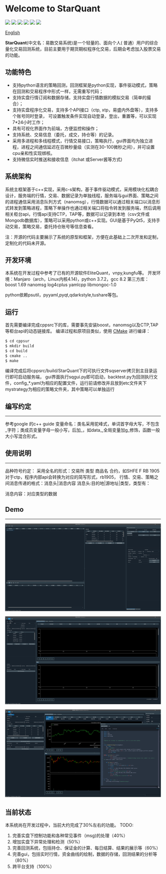 Welcome to StarQuant
==================

<p align="left">
   <img src ="https://img.shields.io/badge/language-c%2B%2B%7Cpython-orange.svg"/>
   <img src ="https://img.shields.io/badge/c%2B%2B-%3E11-blue.svg"/>
    <img src ="https://img.shields.io/badge/python-3.7-blue.svg" />
    <img src ="https://img.shields.io/badge/platform-linux%7Cwindows-brightgreen.svg"/>
    <img src ="https://img.shields.io/badge/build-passing-green.svg" />
    <img src ="https://img.shields.io/badge/license-MIT-blue.svg"/>
</p>

[English](README_eng.md) 



**StarQuant**(中文名：易数交易系统)是一个轻量的、面向个人( 普通）用户的综合量化交易回测系统，目前主要用于期货期权程序化交易，后期会考虑加入股票交易的功能。



## 功能特色
*   支持python语言的策略回测，回测框架是python实现，事件驱动模式，策略在回测和交易程序中形式一样，无需重写代码；
* 支持实盘行情订阅和数据存储，支持实盘行情数据的模拟交易（简单的撮合）；
* 支持实盘程序化交易，支持多个API接口（ctp, xtp，易盛内外盘等），支持多个账号同时登录， 可设置触发条件实现自动登录，登出，重置等，可以实现7*24小时工作；
* 具有可视化界面作为前端，方便监控和操作；
* 支持系统、交易信息（委托，成交，持仓等）的记录。
* 采用多进程和多线程模式，行情交易接口，策略执行，gui界面均为独立进程，进程之间通信延迟在百微秒量级（实测在30-100微秒之间），并可设置cpu亲和性实现绑核。
*  支持微信实时推送和接收信息（itchat 或Server酱等方式)
 
## 系统架构
 
系统主框架基于c++实现，采用c-s架构，基于事件驱动模式，采用模块化松耦合设计，服务端的行情，交易、数据记录为单独线程，服务端与gui界面、策略之间的进程通信采用消息队列方式（nanomsg），行情数据可以通过相关端口以消息形式转发到策略进程，策略下单操作也通过相关端口将指令转发到服务端，然后调用相关柜台api，行情api支持CTP，TAP等，数据可以记录到本地（csv文件或Mongodb数据库），策略可以采用python或c++实现。GUI是基于PyQt5，支持手动交易，策略交易，委托持仓账号等信息查看。

注：开源的代码主要展示了系统的原型和框架，方便在此基础上二次开发和定制，定制化的代码未开源。



## 开发环境
本系统在开发过程中参考了已有的开源软件EliteQuant，vnpy,kungfu等。
开发环境：Manjaro（arch，Linux内核4.14)，python 3.7.2，gcc 8.2
第三方库：
boost 1.69
nanomsg
log4cplus
yamlcpp
libmongoc-1.0

python依赖psutil，pyyaml,pyqt,qdarkstyle,tushare等包。

## 运行


首先需要编译完成cppsrc下的库，需要事先安装boost，nanomsg以及CTP,TAP等柜台api的动态链接库。
编译过程和原项目类似，使用 [CMake](https://cmake.org) 进行编译：

```
$ cd cppsur
$ mkdir build
$ cd build
$ cmake ..
$ make
```
编译完成后将cppsrc/build/StarQuant下的可执行文件sqserver拷贝到主目录运行即可启动服务端，
gui界面执行sqgui.py即可启动，backtest.py为回测执行文件，config_*.yaml为相应的配置文件，运行前请修改并且放到etc文件夹下
mystrategy为相应的策略文件夹，其中策略可以单独运行

## 编写约定
-------------------
参考google 的c++ guide
变量命名：类名采用驼峰式，单词首字母大写，不包含_字符；类成员变量字母一般小写，后加_，如data_,全局变量加g_修饰，函数一般大小写混合形式。



## 使用说明
-------
品种符号约定：
  采用全名的形式：交易所 类型 商品名 合约，如SHFE F RB 1905
  对于ctp，程序内部api会转换为对应的简写形式，rb1905，
行情、交易、策略之间消息传递的格式：消息头|消息内容
 消息头:目的地|源地址|类型，类型有：
 
 消息内容：对应类型的数据

 
## Demo
-----------
![ ](demos/live3.png  "实盘交易模式展示")

![界面效果图](demos/bt0.png  "回测模式展示")

![ ](demos/bt.png  "回测结果和历史数据展示")


## 当前状态

本系统尚在开发过程中，当前大约完成了30%左右的功能。
TODO:
1. 完善实盘下控制功能和各种常见事件（msg)的处理（40%）
2. 增加实盘下异常处理和检测（50%）
4. 完善回测系统，包括持仓、保证金的计算、每日结算、结果的展示等（60%）
5. 完善gui，包括实时行情，资金曲线的绘制，数据的存储，回测结果的分析等（80%）
6. 跨平台支持（100%）



